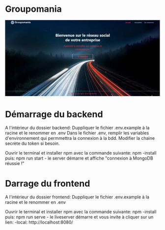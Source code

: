 # Groupomania

![screenshot](./frontend/src/assets/images/screenshot.JPG)

# Démarrage du backend

A l'intérieur du dossier backend:
Duppliquer le fichier .env.example à la racine et le renommer en .env
Dans le fichier .env, remplir les variables d'environnement qui permmettra la connexion à la bdd.
Modifier la chaine secrète du token si besoin.

Ouvrir le terminal et installer npm avec la commande suivante: npm -install
puis: npm run start - le server démarre et affiche "connexion à MongoDB  réussie !"

# Darrage du frontend 

A l'intérieur du dossier frontend:
Duppliquer le fichier .env.example à la racine et le renommer en .env

Ouvrir le terminal et installer npm avec la commande suivante: npm -install
puis: npm run serve - le liveserver démarre et vous invite à cliquer sur un lien: -local: http://localhost:8080/
